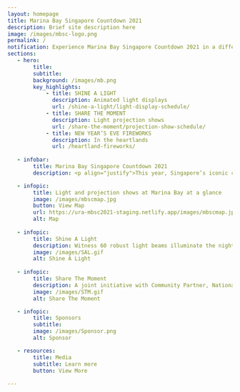 ```yaml
---
layout: homepage
title: Marina Bay Singapore Countdown 2021
description: Brief site description here
image: /images/mbsc-logo.png
permalink: /
notification: Experience Marina Bay Singapore Countdown 2021 in a different light!
sections:
   - hero:
        title: 
        subtitle: 
        background: /images/mb.png
        key_highlights:
            - title: SHINE A LIGHT 
              description: Animated light displays
              url: /shine-a-light/light-display-schedule/
            - title: SHARE THE MOMENT
              description: Light projection shows
              url: /share-the-moment/projection-show-schedule/
            - title: NEW YEAR’S EVE FIREWORKS
              description: In the heartlands
              url: /heartland-fireworks/
                        
   - infobar:
        title: Marina Bay Singapore Countdown 2021 
        description: <p align="justify">This year, Singapore’s iconic countdown event, Marina Bay Singapore Countdown (MBSC) 2021, takes on a unique format to bring people from all walks of life together to reflect on 2020 and to celebrate our hopes and aspirations for the coming year.</p>

   - infopic:
        title: Light and projection shows at Marina Bay at a glance
        image: /images/mbscmap.jpg
        button: View Map
        url: https://ura-mbsc2021-staging.netlify.app/images/mbscmap.jpg
        alt: Map
        
   - infopic:
        title: Shine A Light 
        description: Witness 60 robust light beams illuminate the night sky above The Promontory for Shine A Light! Replacing the traditional fireworks, these light beams serve as a guiding beacon and energising reminder for everyone to focus on the positives in the face of adversity.
        image: /images/SAL.gif
        alt: Shine A Light
        
   - infopic:
        title: Share The Moment
        description: A joint initiative with Community Partner, National Volunteer and Philanthropy Centre (NVPC), the Share the Moment campaign is a community engagement project that showcases co-created artworks through projection mapping sequences on iconic facades in Marina Bay. Through these projection shows, we hope to celebrate the selflessness and resilience of the community, and continue to nurture the spirit of giving in the year ahead.
        image: /images/STM.gif
        alt: Share The Moment

   - infopic:
        title: Sponsors
        subtitle:
        image: /images/Sponsor.png
        alt: Sponsor  

   - resources:
        title: Media
        subtitle: Learn more
        button: View More
        
---
```

